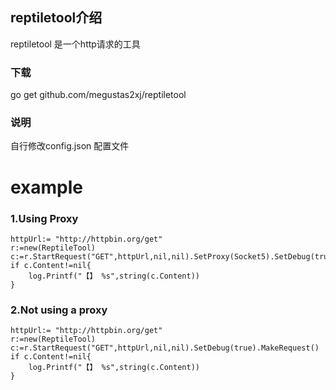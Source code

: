 ## reptiletool介绍

reptiletool 是一个http请求的工具

### 下载

go get github.com/megustas2xj/reptiletool


### 说明
自行修改config.json 配置文件


# example
### 1.Using Proxy

	httpUrl:= "http://httpbin.org/get"
	r:=new(ReptileTool)
	c:=r.StartRequest("GET",httpUrl,nil,nil).SetProxy(Socket5).SetDebug(true).MakeRequest()
	if c.Content!=nil{
		log.Printf("【】 %s",string(c.Content))
	}

### 2.Not using a proxy

	httpUrl:= "http://httpbin.org/get"
	r:=new(ReptileTool)
	c:=r.StartRequest("GET",httpUrl,nil,nil).SetDebug(true).MakeRequest()
	if c.Content!=nil{
		log.Printf("【】 %s",string(c.Content))
	}

